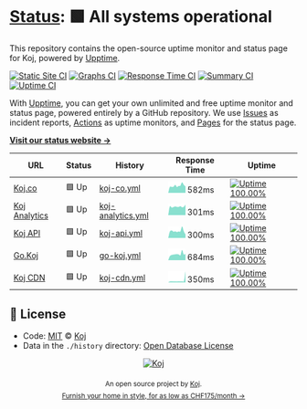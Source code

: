 # [Status](https://status.koj.co): <!--live status--> **🟩 All systems operational**

This repository contains the open-source uptime monitor and status page for Koj, powered by [Upptime](https://upptime.js.org).

[![Static Site CI](https://github.com/koj-co/status/workflows/Static%20Site%20CI/badge.svg)](https://github.com/koj-co/status/actions?query=workflow%3A%22Static+Site+CI%22)
[![Graphs CI](https://github.com/koj-co/status/workflows/Graphs%20CI/badge.svg)](https://github.com/koj-co/status/actions?query=workflow%3A%22Graphs+CI%22)
[![Response Time CI](https://github.com/koj-co/status/workflows/Response%20Time%20CI/badge.svg)](https://github.com/koj-co/status/actions?query=workflow%3A%22Response+Time+CI%22)
[![Summary CI](https://github.com/koj-co/status/workflows/Summary%20CI/badge.svg)](https://github.com/koj-co/status/actions?query=workflow%3A%22Summary+CI%22)
[![Uptime CI](https://github.com/koj-co/status/workflows/Uptime%20CI/badge.svg)](https://github.com/koj-co/status/actions?query=workflow%3A%22Uptime+CI%22)

With [Upptime](https://upptime.js.org), you can get your own unlimited and free uptime monitor and status page, powered entirely by a GitHub repository. We use [Issues](https://github.com/koj-co/status/issues) as incident reports, [Actions](https://github.com/koj-co/status/actions) as uptime monitors, and [Pages](https://status.koj.co) for the status page.

[**Visit our status website →**](https://status.koj.co)

<!--start: status pages-->
<!-- This summary is generated by Upptime (https://github.com/upptime/upptime) -->
<!-- Do not edit this manually, your changes will be overwritten -->

| URL                                                                       | Status | History                                                                                        | Response Time                                                                      | Uptime                                                                                                                                                                                                       |
| ------------------------------------------------------------------------- | ------ | ---------------------------------------------------------------------------------------------- | ---------------------------------------------------------------------------------- | ------------------------------------------------------------------------------------------------------------------------------------------------------------------------------------------------------------ |
| [Koj.co](https://koj.co/en-ch/)                                           | 🟩 Up  | [koj-co.yml](https://github.com/koj-co/status/commits/master/history/koj-co.yml)               | <img alt="Response time graph" src="./graphs/koj-co.png" height="20"> 582ms        | [![Uptime 100.00%](https://img.shields.io/endpoint?url=https%3A%2F%2Fraw.githubusercontent.com%2Fkoj-co%2Fstatus%2Fmaster%2Fapi%2Fkoj-co%2Fuptime.json)](https://status.koj.co/history/koj-co)               |
| [Koj Analytics](https://analytics.koj.co)                                 | 🟩 Up  | [koj-analytics.yml](https://github.com/koj-co/status/commits/master/history/koj-analytics.yml) | <img alt="Response time graph" src="./graphs/koj-analytics.png" height="20"> 301ms | [![Uptime 100.00%](https://img.shields.io/endpoint?url=https%3A%2F%2Fraw.githubusercontent.com%2Fkoj-co%2Fstatus%2Fmaster%2Fapi%2Fkoj-analytics%2Fuptime.json)](https://status.koj.co/history/koj-analytics) |
| [Koj API](https://api.koj.co)                                             | 🟩 Up  | [koj-api.yml](https://github.com/koj-co/status/commits/master/history/koj-api.yml)             | <img alt="Response time graph" src="./graphs/koj-api.png" height="20"> 300ms       | [![Uptime 100.00%](https://img.shields.io/endpoint?url=https%3A%2F%2Fraw.githubusercontent.com%2Fkoj-co%2Fstatus%2Fmaster%2Fapi%2Fkoj-api%2Fuptime.json)](https://status.koj.co/history/koj-api)             |
| [Go.Koj](https://go.koj.co/url-shortener-uptime-monitoring-24hu9q0ir1290) | 🟩 Up  | [go-koj.yml](https://github.com/koj-co/status/commits/master/history/go-koj.yml)               | <img alt="Response time graph" src="./graphs/go-koj.png" height="20"> 684ms        | [![Uptime 100.00%](https://img.shields.io/endpoint?url=https%3A%2F%2Fraw.githubusercontent.com%2Fkoj-co%2Fstatus%2Fmaster%2Fapi%2Fgo-koj%2Fuptime.json)](https://status.koj.co/history/go-koj)               |
| [Koj CDN](https://kojcdn.com)                                             | 🟩 Up  | [koj-cdn.yml](https://github.com/koj-co/status/commits/master/history/koj-cdn.yml)             | <img alt="Response time graph" src="./graphs/koj-cdn.png" height="20"> 350ms       | [![Uptime 100.00%](https://img.shields.io/endpoint?url=https%3A%2F%2Fraw.githubusercontent.com%2Fkoj-co%2Fstatus%2Fmaster%2Fapi%2Fkoj-cdn%2Fuptime.json)](https://status.koj.co/history/koj-cdn)             |

<!--end: status pages-->

## 📄 License

- Code: [MIT](./LICENSE) © [Koj](https://koj.co)
- Data in the `./history` directory: [Open Database License](https://opendatacommons.org/licenses/odbl/1-0/)

<p align="center">
  <a href="https://koj.co">
    <img width="44" alt="Koj" src="https://kojcdn.com/v1598284251/website-v2/koj-github-footer_m089ze.svg">
  </a>
</p>
<p align="center">
  <sub>An open source project by <a href="https://koj.co">Koj</a>. <br> <a href="https://koj.co">Furnish your home in style, for as low as CHF175/month →</a></sub>
</p>
